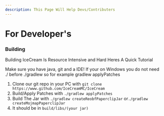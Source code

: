 ```yaml
---
description: This Page Will Help Devs/Contributers
---
```


# For Developer's

### Building

Building IceCream Is Resource Intensive and Hard Heres A Quick Tutorial

Make sure you have java, git and a IDE! If your on Windows you do not need ./ before ./gradlew so for example gradlew applyPatches

1. Clone our git repo in your PC with `git clone https://www.github.com/IceCreamMC/IceCream`
2. Build/Apply Patches with `./gradlew applyPatches`
3. Build The Jar with `./gradlew createReobfPaperclipJar` or`./gradlew createMojmapPaperclipJar`
4. It should be in `build/libs/(your jar)`
